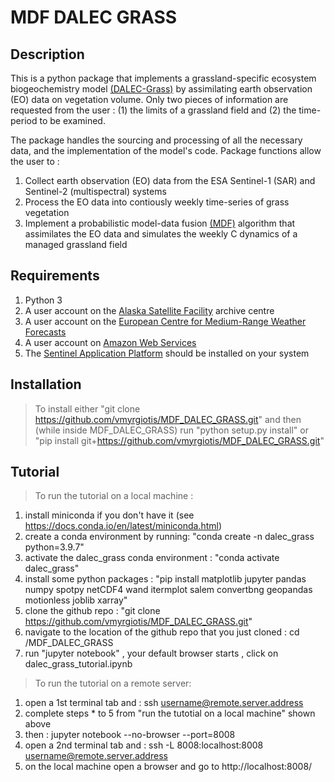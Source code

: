 # MDF DALEC GRASS  

## Description 

This is a python package that implements a grassland-specific ecosystem biogeochemistry model [(DALEC-Grass)](https://www.sciencedirect.com/science/article/abs/pii/S0308521X2030768X) by assimilating earth observation (EO) data on vegetation volume. Only two pieces of information are requested from the user : (1) the limits of a grassland field and (2) the time-period to be examined. 

The package handles the sourcing and processing of all the necessary data, and the implementation of the model's code. Package functions allow the user to :

1. Collect earth observation (EO) data from the ESA Sentinel-1 (SAR) and Sentinel-2 (multispectral) systems
2. Process the EO data into contiously weekly time-series of grass vegetation  
3. Implement a probabilistic model-data fusion [(MDF)](https://www.sciencedirect.com/science/article/pii/S0168192321001490) algorithm that assimilates the EO data and simulates the weekly C dynamics of a managed grassland field


## Requirements 

1. Python 3 
2. A user account on the [Alaska Satellite Facility](https://asf.alaska.edu) archive centre
3. A user account on the [European Centre for Medium-Range Weather Forecasts](https://www.ecmwf.int/en/forecasts/datasets)
4. A user account on [Amazon Web Services](https://digital-geography.com/accessing-landsat-and-sentinel-2-on-amazon-web-services/#.V3Lr1I68EfI)
5. The [Sentinel Application Platform](https://step.esa.int/main/download/snap-download/) should be installed on your system 

## Installation 

> To install either  "git clone https://github.com/vmyrgiotis/MDF_DALEC_GRASS.git" and then (while inside MDF_DALEC_GRASS) run "python setup.py install" 
or "pip install git+https://github.com/vmyrgiotis/MDF_DALEC_GRASS.git"


## Tutorial 

> To run the tutorial on a local machine : 

1. install miniconda if you don't have it (see  https://docs.conda.io/en/latest/miniconda.html)
2. create a conda environment by running: "conda create -n dalec_grass python=3.9.7"
3. activate the dalec_grass conda environment : "conda activate dalec_grass"
4. install some python packages : "pip install matplotlib jupyter pandas numpy spotpy netCDF4 wand itermplot salem convertbng geopandas motionless joblib xarray"
5. clone the github repo : "git clone https://github.com/vmyrgiotis/MDF_DALEC_GRASS.git"
6. navigate to the location of the github repo that you just cloned : cd /MDF_DALEC_GRASS 
7. run "jupyter notebook" , your default browser starts , click on dalec_grass_tutorial.ipynb 

> To run the tutorial on a remote server:

1. open a 1st terminal tab and : ssh username@remote.server.address
2. complete steps * to 5 from "run the tutotial on a local machine" shown above
3. then : jupyter notebook --no-browser --port=8008
4. open a 2nd terminal tab and : ssh -L 8008:localhost:8008 username@remote.server.address 
5. on the local machine open a browser and go to http://localhost:8008/
